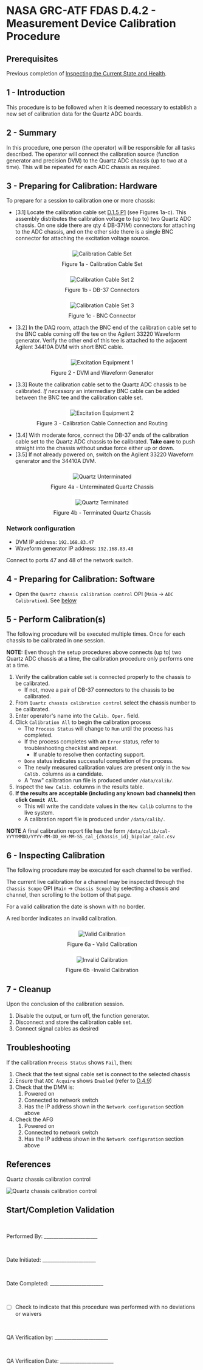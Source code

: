 # NASA GRC-ATF FDAS D.4.2 - Measurement Device Calibration Procedure

## Prerequisites

Previous completion of [Inspecting the Current State and Health](D-4-09_PROC_-_Inspecting_the_Current_State_and_Health.md).

## 1 - Introduction
This procedure is to be followed when it is deemed necessary to establish a new set of calibration data for the Quartz ADC boards. 

## 2 - Summary

In this procedure, one person (the operator) will be responsible for all tasks described.
The operator will connect the calibration source (function generator and precision DVM) to the Quartz ADC chassis (up to two at a time).
This will be repeated for each ADC chassis as required.

## 3 - Preparing for Calibration: Hardware

To prepare for a session to calibration one or more chassis:

- [3.1] Locate the calibration cable set [D.1.5 P1](D-1-05_BOM_-_List_of_Supporting_Equipment.csv) (see Figures 1a-c). This assembly distributes the calibration voltage to (up to) two Quartz ADC chassis. On one side there are qty 4 DB-37(M) connectors for attaching to the ADC chassis, and on the other side there is a single BNC connector for attaching the excitation voltage source.  

<figure style="text-align: center;">
    <div style="background-color: white; display: inline-block; padding: 10px;">
        <img src="image/calibration-cables1.JPG" alt="Calibration Cable Set">
    </div>
    <figcaption>Figure 1a - Calibration Cable Set</figcaption>
</figure>

<figure style="text-align: center;">
    <div style="background-color: white; display: inline-block; padding: 10px;">
        <img src="image/calibration-cables2.JPG" alt="Calibration Cable Set 2">
    </div>
    <figcaption>Figure 1b - DB-37 Connectors</figcaption>
</figure>

<figure style="text-align: center;">
    <div style="background-color: white; display: inline-block; padding: 10px;">
        <img src="image/calibration-cables3.JPG" alt="Calibration Cable Set 3">
    </div>
    <figcaption>Figure 1c - BNC Connector</figcaption>
</figure>

- [3.2] In the DAQ room, attach the BNC end of the calibration cable set to the BNC cable coming off the tee on the Agilent 33220 Waveform generator. Verify the other end of this tee is attached to the adjacent Agilent 34410A DVM with short BNC cable.  

<figure style="text-align: center;">
    <div style="background-color: white; display: inline-block; padding: 10px;">
        <img src="image/excitation_equip.JPG" alt="Excitation Equipment 1">
    </div>
    <figcaption>Figure 2 - DVM and Waveform Generator</figcaption>
</figure>

- [3.3] Route the calibration cable set to the Quartz ADC chassis to be calibrated. *If necessary* an intermediary BNC cable can be added between the BNC tee and the calibration cable set.  

<figure style="text-align: center;">
    <div style="background-color: white; display: inline-block; padding: 10px;">
        <img src="image/excitation_equip.JPG" alt="Excitation Equipment 2">
    </div>
    <figcaption>Figure 3 - Calibration Cable Connection and Routing</figcaption>
</figure>

- [3.4] With moderate force, connect the DB-37 ends of the calibration cable set to the Quartz ADC chassis to be calibrated. **Take care** to push straight into the chassis without undue force either up or down.
- [3.5] If not already powered on, switch on the Agilent 33220 Waveform generator and the 34410A DVM.

<figure style="text-align: center;">
    <div style="background-color: white; display: inline-block; padding: 10px;">
        <img src="image/quartz_unterminated.JPG" alt="Quartz Unterminated">
    </div>
    <figcaption>Figure 4a - Unterminated Quartz Chassis</figcaption>
</figure>

<figure style="text-align: center;">
    <div style="background-color: white; display: inline-block; padding: 10px;">
        <img src="image/quartz_terminated.JPG" alt="Quartz Terminated">
    </div>
    <figcaption>Figure 4b - Terminated Quartz Chassis</figcaption>
</figure>

### Network configuration

- DVM IP address: `192.168.83.47`
- Waveform generator IP address: `192.168.83.48`

Connect to ports 47 and 48 of the network switch.

## 4 - Preparing for Calibration: Software

- Open the `Quartz chassis calibration control` OPI (`Main` -> `ADC Calibration`).  See [below](#CalibControl)

## 5 - Perform Calibration(s)

The following procedure will be executed multiple times.
Once for each chassis to be calibrated in one session.

**NOTE:** Even though the setup procedures above connects (up to) two Quartz ADC chassis at a time, the calibration procedure only performs one at a time.

1. Verify the calibration cable set is connected properly to the chassis to be calibrated.
    - If not, move a pair of DB-37 connectors to the chassis to be calibrated.
1. From `Quartz chassis calibration control` select the chassis number to be calibrated.
1. Enter operator's name into the `Calib. Oper.` field.
1. Click `Calibration All` to begin the calibration process
    - The `Process Status` will change to `Run` until the process has completed.
    - If the process completes with an `Error` status, refer to troubleshooting checklist and repeat.
        - If unable to resolve then contacting support.
    - `Done` status indicates successful completion of the process.
    - The newly measured calibration values are present only in the `New Calib.` columns as a candidate.
    - A "raw" calibration run file is produced under `/data/calib/`.
1. Inspect the `New Calib.` columns in the results table.
1. __If the results are acceptable (including any known bad channels) then click `Commit All`.__
    - This will write the candidate values in the `New Calib` columns to the live system.
    - A calibration report file is produced under `/data/calib/`.

**NOTE** A final calibration report file has the form `/data/calib/cal-YYYYMMDD/YYYY-MM-DD_HH-MM-SS_cal_{chassis_id}_bipolar_calc.csv`

## 6 - Inspecting Calibration

The following procedure may be executed for each channel to be verified.

The current live calibration for a channel may be inspected through the `Chassis Scope` OPI (`Main` -> `Chassis Scope`)
by selecting a chassis and channel, then scrolling to the bottom of that page.

For a valid calibration the date is shown with no border.

A red border indicates an invalid calibration.

<figure style="text-align: center;">
    <div style="background-color: white; display: inline-block; padding: 10px;">
        <img src="image/calib-ok.png" alt="Valid Calibration">
    </div>
    <figcaption>Figure 6a - Valid Calibration</figcaption>
</figure>

<figure style="text-align: center;">
    <div style="background-color: white; display: inline-block; padding: 10px;">
        <img src="image/calib-invalid.png" alt="Invalid Calibration">
    </div>
    <figcaption>Figure 6b -Invalid Calibration</figcaption>
</figure>

## 7 - Cleanup

Upon the conclusion of the calibration session.

1. Disable the output, or turn off, the function generator.
1. Disconnect and store the calibration cable set.
1. Connect signal cables as desired

## Troubleshooting

If the calibration `Process Status` shows `Fail`, then:

1. Check that the test signal cable set is connect to the selected chassis
1. Ensure that `ADC Acquire` shows `Enabled` (refer to [D.4.9](D-4-09_PROC_-_Inspecting_the_Current_State_and_Health.md))
1. Check that the DMM is:
    1. Powered on
    1. Connected to network switch
    1. Has the IP address shown in the `Network configuration` section above
1. Check the AFG
    1. Powered on
    1. Connected to network switch
    1. Has the IP address shown in the `Network configuration` section above

## References

<a name="CalibControl"></a>

Quartz chassis calibration control

![Quartz chassis calibration control](image/calibrationIoc.png)

## Start/Completion Validation

<br/>

Performed By: ______________________

<br/>

Date Initiated: ______________________

<br/>

Date Completed: ______________________

<br/>

- [ ] Check to indicate that this procedure was performed with no deviations or waivers

<br/>

QA Verification by: ______________________

<br/>

QA Verification Date: ______________________

